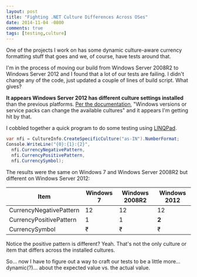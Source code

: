 ```yaml
---
layout: post
title: "Fighting .NET Culture Differences Across OSes"
date: 2014-11-04 -0800
comments: true
tags: [testing,culture]
---
```

One of the projects I work on has some dynamic culture-aware currency formatting stuff that goes and we, of course, have tests around that.

I'm in the process of moving our build from Windows Server 2008R2 to Windows Server 2012 and I found that a lot of our tests are failing. I didn't change any of the code, just updated a couple of lines of build script. What gives?

**It appears Windows Server 2012 has different culture settings installed** than the previous platforms. [Per the documentation](http://msdn.microsoft.com/en-us/library/system.globalization.cultureinfo.aspx), "Windows versions or service packs can change the available cultures" and it appears I'm getting hit by that.

I cobbled together a quick program to do some testing using [LINQPad](http://www.linqpad.net/).

```csharp
var nfi = CultureInfo.CreateSpecificCulture("as-IN").NumberFormat;
Console.WriteLine("{0}:{1}:{2}",
  nfi.CurrencyNegativePattern,
  nfi.CurrencyPositivePattern,
  nfi.CurrencySymbol);
```

The results were the same on Windows 7 and Windows Server 2008R2 but different on Windows Server 2012:

Item | Windows 7 | Windows 2008R2 | Windows 2012
---|---|---|---
CurrencyNegativePattern | 12 | 12 | 12
CurrencyPositivePattern | 1 | 1 | **2**
CurrencySymbol | ₹ | ₹ | ₹

Notice the positive pattern is different? Yeah. That's not the only culture or item that differs across the installed cultures.

So... now I have to figure out a way to craft our tests to be a little more... dynamic(?)... about the expected value vs. the actual value.
